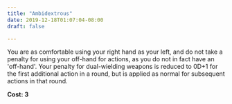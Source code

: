 ```yaml
---
title: "Ambidextrous"
date: 2019-12-18T01:07:04-08:00
draft: false

---
```


You are as comfortable using your right hand as your left, and do not take a penalty for using your off-hand for actions, as you do not in fact have an 'off-hand'. Your penalty for dual-wielding weapons is reduced to 0D+1 for the first additional action in a round, but is applied as normal for subsequent actions in that round.

**Cost: 3**